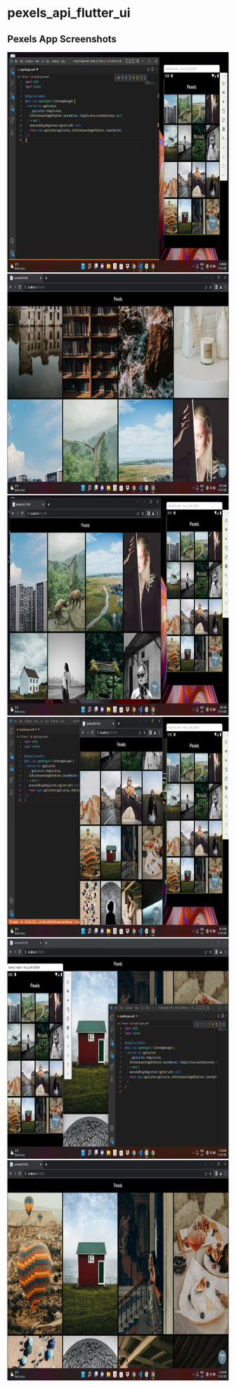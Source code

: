 # pexels_api_flutter_ui

## Pexels App Screenshots


<div> 
    <img src="https://github.com/imCoderAditya/Pexels_Flutter_Ui/blob/Day1/assets/screenshots/Screenshot%20(7).png?raw=true"alt="loading..." width="1266" height="500">
    <img src="https://github.com/imCoderAditya/Pexels_Flutter_Ui/blob/Day1/assets/screenshots/Screenshot%20(9).png?raw=true" alt="loading..."        style="width:1266px;height:500px";>
    <img src="https://github.com/imCoderAditya/Pexels_Flutter_Ui/blob/Day1/assets/screenshots/Screenshot%20(8).png?raw=true" alt="loading..." width="1266" height="500">
    <img src="https://github.com/imCoderAditya/Pexels_Flutter_Ui/blob/Day1/assets/screenshots/Screenshot%20(11).png?raw=true" alt="loading..." width="1266" height="500">
    <img src="https://github.com/imCoderAditya/Pexels_Flutter_Ui/blob/Day1/assets/screenshots/Screenshot%20(5).png?raw=true" alt="loading..." width="1266" height="500>
    <img src="https://github.com/imCoderAditya/Pexels_Flutter_Ui/blob/Day1/assets/screenshots/Screenshot%20(10).png?raw=true" alt="loading..." width="1266" height="500">
    <img src="https://github.com/imCoderAditya/Pexels_Flutter_Ui/blob/Day1/assets/screenshots/Screenshot%20(6).png?raw=true"alt="loading..."width="1266" height="500">
 </div>

<!-- This project is a starting point for a Flutter application.

A few resources to get you started if this is your first Flutter project:

- [Lab: Write your first Flutter app](https://docs.flutter.dev/get-started/codelab)
- [Cookbook: Useful Flutter samples](https://docs.flutter.dev/cookbook)

For help getting started with Flutter development, view the
[online documentation](https://docs.flutter.dev/), which offers tutorials,
samples, guidance on mobile development, and a full API reference. -->


